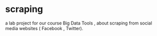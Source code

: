 # scraping
a lab project for our course Big Data Tools , about scraping from social media websites ( Facebook , Twitter).
